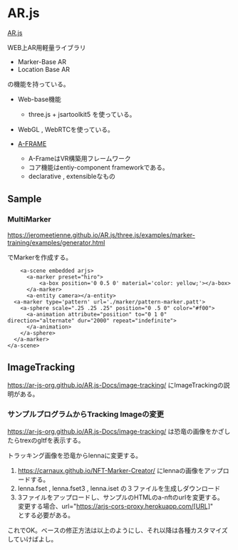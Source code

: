 # AR.js

[AR.js](https://github.com/jeromeetienne/AR.js)

WEB上AR用軽量ライブラリ

* Marker-Base AR
* Location Base AR

の機能を持っている。

* Web-base機能
    * three.js + jsartoolkit5 を使っている。
* WebGL , WebRTCを使っている。



* [A-FRAME](https://aframe.io/docs/0.9.0/introduction/)
    * A-FrameはVR構築用フレームワーク
    * コア機能はentiy-component frameworkである。
    * declarative , extensibleなもの

    
## Sample 


### MultiMarker


https://jeromeetienne.github.io/AR.js/three.js/examples/marker-training/examples/generator.html

でMarkerを作成する。

```
    <a-scene embedded arjs>
      <a-marker preset="hiro">
          <a-box position='0 0.5 0' material='color: yellow;'></a-box>
      </a-marker>
      <a-entity camera></a-entity>
  <a-marker type='pattern' url='./marker/pattern-marker.patt'>
    <a-sphere scale=".25 .25 .25" position="0 .5 0" color="#f00">
      <a-animation attribute="position" to="0 1 0" direction="alternate" dur="2000" repeat="indefinite">
      </a-animation>
    </a-sphere>
  </a-marker>
</a-scene>
```


## ImageTracking 

https://ar-js-org.github.io/AR.js-Docs/image-tracking/
にImageTrackingの説明がある。



### サンプルプログラムからTracking Imageの変更

https://ar-js-org.github.io/AR.js-Docs/image-tracking/ は恐竜の画像をかざしたらtrexのgltfを表示する。

トラッキング画像を恐竜からlennaに変更する。


1. https://carnaux.github.io/NFT-Marker-Creator/ にlennaの画像をアップロードする。
2. lenna.fset , lenna.fset3 , lenna.iset の３ファイルを生成しダウンロード
3. 3ファイルをアップロードし、サンプルのHTMLのa-nftのurlを変更する。    
    変更する場合、url="https://arjs-cors-proxy.herokuapp.com/[URL]"     
    とする必要がある。

これでOK。ベースの修正方法は以上のようにし、それ以降は各種カスタマイズしていけばよし。






